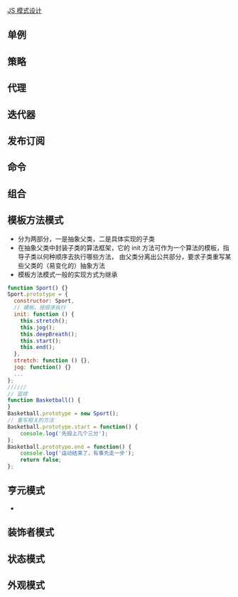 [JS 模式设计](https://www.cnblogs.com/imwtr/p/9451129.html#o3)

## 单例

## 策略

## 代理

## 迭代器

## 发布订阅

## 命令

## 组合

## 模板方法模式

- 分为两部分，一是抽象父类，二是具体实现的子类
- 在抽象父类中封装子类的算法框架，它的 init 方法可作为一个算法的模板，指导子类以何种顺序去执行哪些方法，
  由父类分离出公共部分，要求子类重写某些父类的（易变化的）抽象方法
- 模板方法模式一般的实现方式为继承

```js
function Sport() {}
Sport.prototype = {
  constructor: Sport,
  // 模板，按顺序执行
  init: function () {
    this.stretch();
    this.jog();
    this.deepBreath();
    this.start();
    this.end();
  },
  stretch: function () {},
  jog: function() {}
  ...
};
//////
// 篮球
function Basketball() {
}
Basketball.prototype = new Sport();
// 重写相关的方法
Basketball.prototype.start = function() {
    console.log('先投上几个三分');
};
Basketball.prototype.end = function() {
    console.log('运动结束了，有事先走一步');
    return false;
};
```

## 亨元模式

-

## 装饰者模式

## 状态模式

## 外观模式
